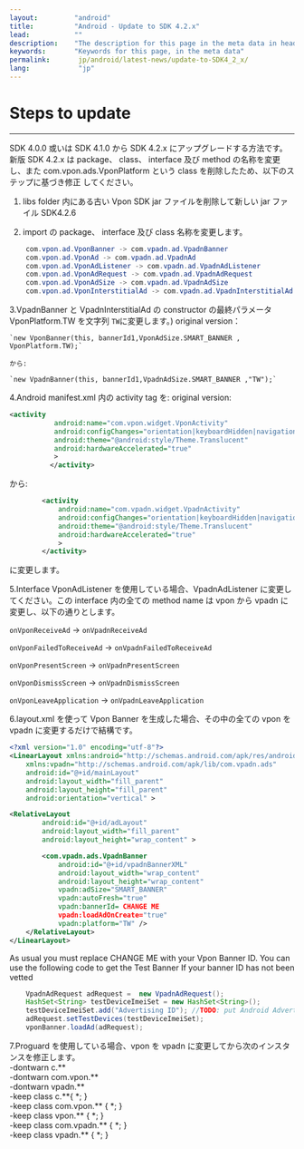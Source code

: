```yaml
---
layout:         "android"
title:          "Android - Update to SDK 4.2.x"
lead:           ""
description:    "The description for this page in the meta data in header."
keywords:       "Keywords for this page, in the meta data"
permalink:       jp/android/latest-news/update-to-SDK4_2_x/
lang:            "jp"
---
```

# Steps to update
---
SDK 4.0.0 或いは SDK 4.1.0 から SDK 4.2.x にアップグレードする方法です。新版 SDK 4.2.x は package、 class、 interface 及び method の名称を変更し、また com.vpon.ads.VponPlatform という class を削除したため、以下のステップに基づき修正 してください。

1. libs folder 内にある古い Vpon SDK jar ファイルを削除して新しい jar ファイル SDK4.2.6

2. import の package、 interface 及び class 名称を変更します。


```java
    com.vpon.ad.VponBanner -> com.vpadn.ad.VpadnBanner
    com.vpon.ad.VponAd -> com.vpadn.ad.VpadnAd
    com.vpon.ad.VponAdListener -> com.vpadn.ad.VpadnAdListener
    com.vpon.ad.VponAdRequest -> com.vpadn.ad.VpadnAdRequest
    com.vpon.ad.VponAdSize -> com.vpadn.ad.VpadnAdSize
    com.vpon.ad.VponInterstitialAd -> com.vpadn.ad.VpadnInterstitialAd
```
3.VpadnBanner と VpadnInterstitialAd の constructor の最終パラメータ VponPlatform.TW を文字列 `TW`に変更します。)
original version：

    `new VponBanner(this, bannerId1,VponAdSize.SMART_BANNER , VponPlatform.TW);`

    から:

    `new VpadnBanner(this, bannerId1,VpadnAdSize.SMART_BANNER ,"TW");`

4.Android manifest.xml 内の activity tag を:
original version:

 ```xml
 <activity
            android:name="com.vpon.widget.VponActivity"
            android:configChanges="orientation|keyboardHidden|navigation|keyboard|screenLayout|uiMode|screenSize|smallestScreenSize"
            android:theme="@android:style/Theme.Translucent"
            android:hardwareAccelerated="true"
            >
           </activity>
```
から:

```xml
        <activity
            android:name="com.vpadn.widget.VpadnActivity"
            android:configChanges="orientation|keyboardHidden|navigation|keyboard|screenLayout|uiMode|screenSize|smallestScreenSize"
            android:theme="@android:style/Theme.Translucent"
            android:hardwareAccelerated="true"
            >  
        </activity>
```

に変更します。

5.Interface VponAdListener を使用している場合、VpadnAdListener に変更してください。この interface 内の全ての method name は vpon から vpadn に変更し、以下の通りとします。

`onVponReceiveAd` -> `onVpadnReceiveAd`  

`onVponFailedToReceiveAd` -> `onVpadnFailedToReceiveAd`  

`onVponPresentScreen` -> `onVpadnPresentScreen`  

`onVponDismissScreen` -> `onVpadnDismissScreen`  

`onVponLeaveApplication` -> `onVpadnLeaveApplication`

6.layout.xml を使って Vpon Banner を生成した場合、その中の全ての vpon を vpadn に変更するだけで結構です。

```xml
<?xml version="1.0" encoding="utf-8"?>
<LinearLayout xmlns:android="http://schemas.android.com/apk/res/android"
    xmlns:vpadn="http://schemas.android.com/apk/lib/com.vpadn.ads"
    android:id="@+id/mainLayout"
    android:layout_width="fill_parent"
    android:layout_height="fill_parent"
    android:orientation="vertical" >

<RelativeLayout
        android:id="@+id/adLayout"
        android:layout_width="fill_parent"
        android:layout_height="wrap_content" >

        <com.vpadn.ads.VpadnBanner
            android:id="@+id/vpadnBannerXML"
            android:layout_width="wrap_content"
            android:layout_height="wrap_content"
            vpadn:adSize="SMART_BANNER"
            vpadn:autoFresh="true"
            vpadn:bannerId= CHANGE ME
            vpadn:loadAdOnCreate="true"
            vpadn:platform="TW" />
    </RelativeLayout>
</LinearLayout>
```

As usual you must replace CHANGE ME with your Vpon Banner ID.
You can use the following code to get the Test Banner If your banner ID has not been vetted

```java
    VpadnAdRequest adRequest =  new VpadnAdRequest();
    HashSet<String> testDeviceImeiSet = new HashSet<String>();
    testDeviceImeiSet.add("Advertising ID"); //TODO: put Android Advertising ID
    adRequest.setTestDevices(testDeviceImeiSet);
    vponBanner.loadAd(adRequest);
```

7.Proguard を使用している場合、vpon を vpadn に変更してから次のインスタンスを修正します。<br>
-dontwarn c.\*\* <br>
-dontwarn com.vpon.\*\* <br>
-dontwarn vpadn.\*\* <br>
-keep class c.\*\*{ \*; } <br>
-keep class com.vpon.\*\* { \*; } <br>
-keep class vpon.\*\* { \*; } <br>
-keep class com.vpadn.\*\* { \*; } <br>
-keep class vpadn.\*\* { \*; } <br>
